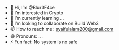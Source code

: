 - 👋 Hi, I’m @Blur3F4ce
- 👀 I’m interested in Crypto
- 🌱 I’m currently learning ...
- 💞️ I’m looking to collaborate on Build Web3
- 📫 How to reach me : syaifulalam200@gmail.com
- 😄 Pronouns: ...
- ⚡ Fun fact: No system is no safe

<!---
Blur3F4ce/Blur3F4ce is a ✨ special ✨ repository because its `README.md` (this file) appears on your GitHub profile.
You can click the Preview link to take a look at your changes.
--->
